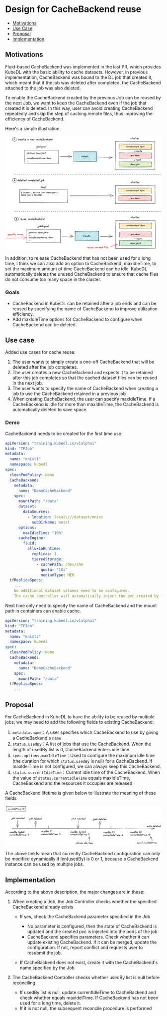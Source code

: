 # Design for CacheBackend reuse

- [Motivations](#motivations)
- [Use Case](#use-case)
- [Proposal](#proposal)
- [Implementation](#implementation)

## Motivations

Fluid-based CacheBackend was implemented in the last PR, which provides KubeDL with the basic ability to cache datasets. However, in previous implementation, CacheBackend was bound to the DL job that created it, which meant that if the job was deleted after completed, the CacheBackend attached to the job was also deleted.

To enable the CacheBackend created by the previous Job can be reused by the next Job, we want to keep the CacheBackend even if the job that created it is deleted. In this way, user can avoid creating CacheBackend repeatedly and skip the step of caching remote files, thus improving the efficiency of CacheBackend. 

Here's a simple illustration:

![](../../img/cache_reuse.png)

In addition, to release CacheBackend that has not been used for a long time, I think we can also add an option to CacheBackend, maxIdleTime, to set the maximum amount of time CacheBackend can be idle. KubeDL automatically deletes the unused CacheBackend to ensure that cache files do not consume too many space in the cluster.

### Goals

- CacheBackend in KubeDL can be retained after a job ends and can be reused by specifying the name of CacheBackend to improve utilization efficiency.
- Add maxIdleTime options for CacheBackend to configure when CacheBackend can be deleted.

## Use case

Added use cases for cache reuse:

1. The user wants to simply create a one-off CacheBackend that will be deleted after the job completes.
2. The user creates a new CacheBackend and expects it to be retained after this job completes so that the cached dataset files can be reused in the next job.
3. The user wants to specify the name of CacheBackend when creating a job to use the CacheBackend retained in a previous job
4. When creating CacheBackend, the user can specify maxIdleTime. If a CacheBackend is idle for more than maxIdleTime, the CacheBackend is automatically deleted to save space.

### Demo 

CacheBackend needs to be created for the first time use.
```yaml
apiVersion: "training.kubedl.io/v1alpha1"
kind: "TFJob"
metadata:
  name: "mnist1"
  namespace: kubedl
spec:
  cleanPodPolicy: None
  CacheBackend:
    metadata:
      name: "DemoCacheBackend"
    spec:
      mountPath: "/data"   
      dataset:
        dataSources:
          - location: local:///dataset/mnist
            subDirName: mnist
      options:
        maxIdleTime: "10h"
      cacheEngine:
        fluid:
          alluxioRuntime:
            replicas: 1
            tieredStorage:
              - cachePath: /dev/shm
                quota: "1Gi"
                mediumType: MEM
  tfReplicaSpecs:
    ...
    No additional dataset volumes need to be configured. 
    The cache controller will automatically inject the pvc created by fluid into the container
```

Next time only need to specify the name of CacheBackend and the mount path in containers can enable cache.
```yaml
apiVersion: "training.kubedl.io/v1alpha1"
kind: "TFJob"
metadata:
  name: "mnist2"
  namespace: kubedl
spec:
  cleanPodPolicy: None
  CacheBackend:
    metadata:
      name: "DemoCacheBackend"
    spec:
      mountPath: "/data"   
  tfReplicaSpecs:
    ...
```

## Proposal

For CacheBackend in KubeDL to have the ability to be reused by multiple jobs, we may need to add the following fields to existing CacheBackend:

1. `metadata.name`：A user specifies which CacheBackend to use by giving a CacheBackend's  `name`
2. `status.usedBy`：A list of  jobs that use the CacheBackend. When the length of usedBy list is 0, CacheBackend enters idle time.
3. `spec.options.maxIdleTime`：Used to configure the maximum idle time (the duration for which `status.usedBy` is null) for a CacheBackend. If maxIdelTime is not configured, we can always keep this CacheBackend.
5. `status.currentIdleTime`：Current idle time of the  CacheBackend. When the value of `status.currentIdleTime` equals maxIdleTime, CacheBackend and the resources it occupies are released

A CacheBackend lifetime is given below to illustrate the meaning of these fields

![](../../img/cache_lifetime.png)

The above fields mean that currently CacheBackend configuration can only be modified dynamically if len(usedBy) is 0 or 1, because a CacheBackend instance can be used by multiple jobs.

## Implementation

According to the above description, the major changes are in these:

1. When creating a Job, the Job Controller checks whether the specified CacheBackend already exists

   - If yes, check the CacheBackend parameter specified in the Job
     - No parameter is configured, then the state of CacheBackend is updated and the created pvc is injected into the pods of the job
     - CacheBackend specifies parameters. Check whether it can update existing CacheBackend. If it can be merged, update the configuration. If not, report conflict and requests user to resubmit the job.

   - If CacheBackend does not exist, create it with the CacheBackend's name specified by the Job

2. The CacheBackend Controller checks whether usedBy list is null before reconciling

   - If usedBy list is null, update currentIdleTime to CacheBackend and check whether equals maxIdelTime. If CacheBackend has not been used for a long time, delete it.
   - If it is not null, the subsequent reconcile procedure is performed
